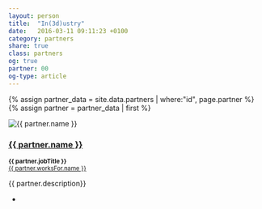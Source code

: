 ```yaml
---
layout: person
title:  "In(3d)ustry"
date:   2016-03-11 09:11:23 +0100
category: partners
share: true
class: partners
og: true
partner: 00
og-type: article
---
```


{% assign partner_data = site.data.partners | where:"id", page.partner %}
{% assign partner = partner_data | first %}
<div class="speaker">
	<div class="photo-wrapper rounded"><img src="/assets/img/sponsors/{{ partner.logo }}" alt="{{ partner.name }}" class="img-responsive"></div>
	<h3 class="name"><a href="{{ partner.url }}">{{ partner.name }}</a></h3>
	<p class="text-alt"><small><strong>{{ partner.jobTitle }}</strong><br/><a href="{{ partner.worksFor.url }}" title="{{ partner.worksFor.name }}">{{ partner.worksFor.name }}</a></small></p>
	<p class="about text-left">{{ partner.description}} </p>
	<ul class="partner-socials">
		<li><a href="mailto:{{ partner.email }}"><span class="fa fa-envelope"></span></a></li>
	</ul>
</div>